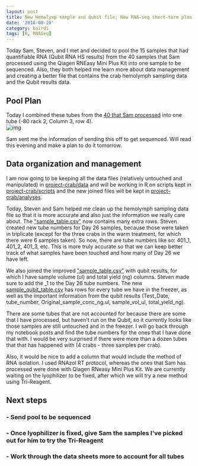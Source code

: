 ```yaml
---
layout: post
title: New Hemolymp sample and Qubit file; New RNA-seq short-term plan
date: '2018-08-20'
category: bairdi
tags: [R, RNASeq]
---
```

Today Sam, Steven, and I met and decided to pool the 15 samples that had quantifiable RNA (Qubit RNA HS results) from the 40 samples that Sam processed using the Qiagen RNEasy Mini Plus Kit into one sample to be sequenced. Also, they both helped me learn more about data management and creating a better file that contains the crab hemolymph sampling data and the Qubit results data.

## Pool Plan
Today I combined these tubes from the [40 that Sam processed](http://onsnetwork.org/kubu4/2018/08/09/rna-isolation-quantificaiton-tanner-crab-hemolymph/) into one tube (-80 rack 2, Column 3, row 4).   
![img](https://user-images.githubusercontent.com/14934314/44165821-9ae7b500-a07e-11e8-9251-ad50a5d3b7ea.png)


Sam sent me the information of sending this off to get sequenced. Will read this evening and make a plan to do it tomorrow.

## Data organization and management
I am now going to be keeping all the data files (relatively untouched and manipulated) in [project-crab/data](https://github.com/RobertsLab/project-crab/tree/master/data) and will be working in R on scripts kept in [project-crab/scripts](https://github.com/RobertsLab/project-crab/tree/master/scripts) and the new joined files will be kept in [project-crab/analyses](https://github.com/RobertsLab/project-crab/tree/master/analyses). 

Today, Steven and Sam helped me clean up the hemolymph sampling data file so that it is more accurate and also just the information we really care about. The ["sample_table.csv"](https://raw.githubusercontent.com/RobertsLab/project-crab/master/analyses/sample_table.csv) now contains many extra rows. Steven created new tube numbers for Day 26 samples, because those were taken in triplicate (except for the three crabs in the warm treatment, for which there were 6 samples taken). So now, there are tube numbers like so: 401_1, 401_2, 401_3, etc. This is more truly accurate so that we can keep better track of what samples have been touched and how many of Day 26 we have left.

We also joined the improved ["sample_table.csv"](https://raw.githubusercontent.com/RobertsLab/project-crab/master/analyses/sample_table.csv) with qubit results, for which I have sample volume (ul) and total yield (ng) columns. Steven made sure to add the _1 to the Day 26 tube numbers. The new [sample_qubit_table.csv](https://raw.githubusercontent.com/RobertsLab/project-crab/master/analyses/sample_qubit_table.csv) has rows for every tube we have in the freezer, as well as the important information from the qubit results (Test_Date, tube_number, Original_sample_conc_ng.ul, sample_vol_ul, total_yield_ng). 

There are some tubes that are not accounted for because there are some that I have processed, but haven't run on the Qubit, so it currently looks like those samples are still untouched and in the freezer. I will go back through my notebook posts and find the tube numbers for the ones that I have done that with. I would be very surprised if there were more than a dozen tubes that that has happened with (4 crabs - three samples per crab). 

Also, it would be nice to add a column that would include the method of RNA isolation. I used RNAzol RT protocol, whereas the ones that Sam has processed were done with Qiagen RNeasy Mini Plus Kit. We are currently waiting on the lyophilizer to be fixed, after which we will try a new method using Tri-Reagent. 

## Next steps
### - Send pool to be sequenced
### - Once lyophilizer is fixed, give Sam the samples I've picked out for him to try the Tri-Reagent
### - Work through the data sheets more to account for all tubes
